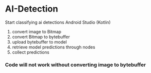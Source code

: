 # AI-Detection
Start classifying ai detections Android Studio (Kotlin)

1) convert image to Bitmap
2) convert Bitmap to bytebuffer
3) upload bytebuffer to model
4) retrieve model predictions through nodes
5) collect predictions

### Code will not work without converting image to bytebuffer ###
